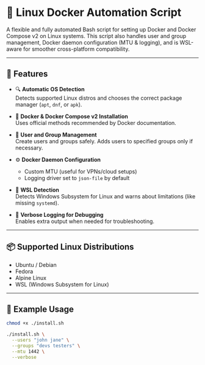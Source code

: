 # 🚀 Linux Docker Automation Script

A flexible and fully automated Bash script for setting up Docker and Docker Compose v2 on Linux systems. This script also handles user and group management, Docker daemon configuration (MTU & logging), and is WSL-aware for smoother cross-platform compatibility.

---

## 🎯 Features

- 🔍 **Automatic OS Detection**  
  Detects supported Linux distros and chooses the correct package manager (`apt`, `dnf`, or `apk`).

- 🐳 **Docker & Docker Compose v2 Installation**  
  Uses official methods recommended by Docker documentation.

- 👤 **User and Group Management**  
  Create users and groups safely. Adds users to specified groups only if necessary.

- ⚙️ **Docker Daemon Configuration**  
  - Custom MTU (useful for VPNs/cloud setups)  
  - Logging driver set to `json-file` by default

- 🧠 **WSL Detection**  
  Detects Windows Subsystem for Linux and warns about limitations (like missing `systemd`).

- 📢 **Verbose Logging for Debugging**  
  Enables extra output when needed for troubleshooting.

---

## 📦 Supported Linux Distributions

- Ubuntu / Debian
- Fedora
- Alpine Linux
- WSL (Windows Subsystem for Linux)

---

## 🧪 Example Usage

```bash
chmod +x ./install.sh

./install.sh \
  --users "john jane" \
  --groups "devs testers" \
  --mtu 1442 \
  --verbose

